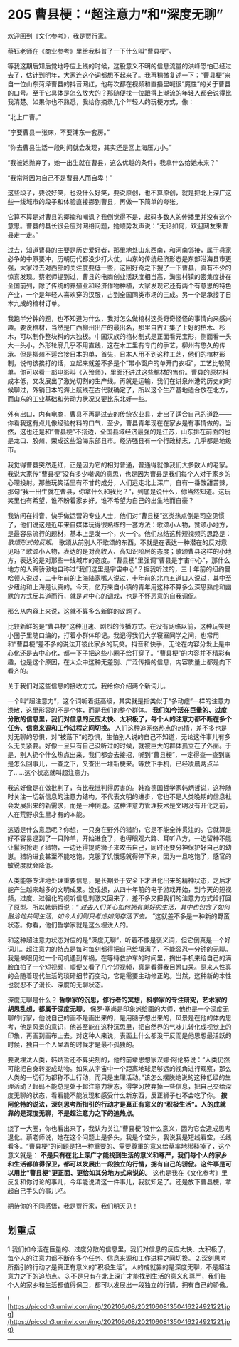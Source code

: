 # 205 曹县梗：“超注意力”和“深度无聊”

欢迎回到《文化参考》，我是贾行家。

蔡钰老师在《商业参考》里给我科普了一下什么叫“曹县梗”。

等我这期后知后觉地呼应上线的时候，这股意义不明的信息流量的洪峰恐怕已经过去了，估计到明年，大家连这个词都想不起来了。我再稍微复述一下：“曹县梗”来自一位山东菏泽曹县的抖音网红，他每次都在视频和直播里喊很“魔性”的关于曹县的口号。至于它具体是怎么放大的？那随便找一位跟得上潮流的年轻人都会说得比我清楚。如果你也不熟悉，我给你摘录几个年轻人的玩梗方式，像：

“北上广曹。”

“宁要曹县一张床，不要浦东一套房。”

“你去曹县生活一段时间就会发现，其实还是回上海压力小。”

“我被她抛弃了，她一出生就在曹县，这么优越的条件，我拿什么给她未来？”

“我常常因为自己不是曹县人而自卑！”

这些段子，要说好笑，也没什么好笑，要说原创，也不算原创，就是把北上深广这些一线城市的段子和体验直接挪到曹县，再做一下简单的夸张。

它算不算是对曹县的揶揄和嘲讽？我倒觉得不是，起码多数人的传播里并没有这个意思。曹县的县长很会应对网络问题，她顺势发声说：“无论如何，欢迎网友来曹县走一走。”

过去，知道曹县的主要是历史爱好者，那里地处山东西南，和河南邻接，属于兵家必争的中原要冲，历朝历代都没少打大仗。山东的传统经济形态是东部沿海县市更强，大家过去对西部的关注度要低一些，这回好奇之下搜了一下曹县，真有不少的惊喜发现。蔡老师提到过，曹县的电商创业活跃度相当高，淘宝村镇的密集度排在全国前列，除了传统的养殖业和经济作物种植，大家发现它还有两个有意思的特色产业，一个是年轻人喜欢穿的汉服，占到全国同类市场的三成。另一个是承接了日本九成的棺材订单。

我跑半分钟的题，也不知道为什么，我对怎么做棺材这类奇奇怪怪的事情向来感兴趣。要说棺材，当然是广西柳州出产的最出名，那里自古汇集了上好的柏木、杉木，可以制作整块料的大独板。中国汉族的棺材制式是正面看元宝形，侧面看一头大一头小，外形轮廓几乎不用直线，这在木工里有专门的手艺，柳州有悠久的传承。但是柳州不适合接日本的单，首先，日本人用不到这种工艺，他们的棺材形制，说句该挨打的话，立起来就差不多是个“带小窗户的单开门衣柜”，工艺比较简单。你可以看一部电影叫《入殓师》，里面还讲过这些棺材的售价。曹县的原材料成本低，又发展出了激光切割的生产线。再就是运输，我们在讲泉州港的历史的时候聊过，外销日本的海上航线在古代就确定了，所以这个生产基地适合放在北方，而山东的工业基础和劳动力状况又要比东北好一些。

外有出口，内有电商，曹县不再是过去的传统农业县，走出了适合自己的道路——你看我这有点儿像经验材料的口气，至少，曹县青年现在在家乡是有事情做的。当然，这也还是和“曹县梗”不搭边，全国县域经济最强的是江苏，山东排在前面的也是龙口、胶州、荣成这些沿海东部县市。经济强县有一个行政标志，几乎都是地级市。

我觉得曹县突然走红，正是因为它的相对普通，普通得就像我们大多数人的老家。我说大家传“曹县梗”没有多少嘲讽的意思，也是因为曹县是我们每个人对于家乡的心理投射。那些玩笑话里有不甘的成分，人们远走北上深广，自有一番酸甜苦辣，那句“我一出生就在曹县，你拿什么和我比？”，到底是说什么，你当然知道。这玩笑里也有希望，谁不盼着家乡好，谁不希望为自己的出生地而自豪？

我访问在抖音、快手做运营的专业人士，他们对“曹县梗”这类热点倒是司空见惯了，他们说这是近年来自媒体玩得很熟练的一套方法：歌颂小人物，赞颂小地方，是最容易流行的题材，基本上是发一个，火一个。他们总结这种短视频的思路是： *歌颂形式的反叛。* 歌颂从前别人不歌颂的东西，不就是在表达一种潜在的反对意见吗？歌颂小人物，表达的是对高收入、高知识阶层的态度；歌颂曹县这样的小地方，表达的是对那些一线城市的态度。“曹县梗”里强调“曹县是宇宙中心”，那什么地方的人真骄傲地自称过“我们这里是宇宙中心”？据我听过的，三十年前的纽约曼哈顿人说过，二十年前的上海陆家嘴人说过，十年前的北京五道口人说过，其中至少纽约和上海是认真的。今天，亿万来自小镇的青年用这种不算多么深思熟虑和幽默的方式反其道而行，就是对中心的调戏，也是不怀恶意的自我调侃。

那么从内容上来说，这就不算多么新鲜的议题了。

比较新鲜的是“曹县梗”这种迅速、剧烈的传播方式。在没有网络以前，这种玩笑是小圈子里随口编的，打着小群体印记。我记得我们大学寝室同学之间，也常用和“曹县梗”差不多的说法开彼此家乡的玩笑。抖音和快手，无论在内容分发上是中心化还是去中心化，都一下子把这些小圈子给打穿了。“曹县梗”的内容并不精彩有趣，也是这个原因，在大众中这种无差别、广泛传播的信息，内容质量上都是向下看齐的。

关于我们对这些信息的接收方式，我给你介绍两个新词儿。

一个叫“超注意力”，这个词听着挺高级，其实就是指类似于“多动症”一样的注意力涣散，这里形容的不是个体，而是我们的整个群体。 **我们如今活在巨量的、过度分散的信息里，我们对信息的反应太快、太积极了，每个人的注意力都不断在多个任务、信息来源和工作进程之间切换。** 人们这种追网络热点的热情，差不多也是对无聊的恐惧，对“被落下”的恐惧，生怕别人说的自己不知道，无论这件事儿有多么无关紧要。好像一旦只有自己没听过的时候，就被巨大的群体孤立在了外面。于是，别人扔个什么热点出来，我们都会去接招，听到“曹县梗”，一定得查一查到底是怎么回事儿，一查之下，又查出一堆新梗来。等放下手机，已经凌晨两点半了……这个状态就叫超注意力。

我这好像是在做批判了，有比我批判得厉害的。韩裔德国哲学家韩炳哲说，这种随时关注一切新信息的注意力结构，不代表文明的进步，它也不是人类晚期的信息社会发展出来的新需求，而是一种倒退。这种注意力管理技术是文明没有开化之前，人在荒野求生里才有的本能。

这话是什么意思呢？你想，一只身在野外的猎豹，它是不能全神贯注的。它就算是好不容易逮到了一只羚羊，开始进食了，也得眼观六路、耳听八方，一边留神不能让鬣狗抢走了猎物，一边还得提防狮子来攻击自己，同时还要分神保护好自己的幼崽。猎豹进食甚至不能吃饱，克服了饥饿感就得停下来，因为一旦吃饱了，感官的敏锐度就会降低。

人类能够专注地处理重要信息，是长期处于安全下才进化出来的精神状态，之后才能产生越来越多的文明成果。没成想，从四十年前的电子游戏开始，到今天的短视频，过度、过强化的视听信息刺激又回来了，差不多又把我们的注意力方式给打回了原型。所以韩炳哲说：“ *过去人们关心如何拥有美好的生活，其中也包含了如何融洽地共同生活，如今人们则只考虑如何存活下去。* ”这就差不多是一种新的野蛮状态。你看，他们哲学家就是这么埋汰人的。

和这种超注意力状态对应的是“深度无聊”，听着不像是褒义词，但它倒真是一个好词儿。超注意力的特点是每时每刻都得把自己给填满了，不能容忍一分钟的无聊。我是亲眼见过一个司机遇到车祸，在等待救护车的时间里，掏出手机来给自己的满脸血拍了一个短视频，顺便又看了几个短视频，真是看得我目瞪口呆。原来人性真的会随着现代生活的琐碎细节而变动，它是需要主动修正的。当然，这种新的本性也就忍不了漫长、深度的无聊状态。

深度无聊是什么？ **哲学家的沉思，修行者的冥想，科学家的专注研究，艺术家的胡思乱想，都属于深度无聊。** 保罗·塞尚是印象派绘画的大师，他也是一个深度无聊的行家，他说自己的画不是画出来的，是用脑子想出来的，风景是在他的体内思考，他是风景的意识，他甚至能在这种沉思里，把自然界的气味儿转化成视觉上的印象，再画到画布上去。对这种人来说，表面上什么都没干反而是他思想最活跃的时候，独自一个人呆着的时候才是最不孤独的。

要说埋汰人类，韩炳哲还不算尖刻的，他的前辈思想家汉娜·阿伦特说：“人类仍然可能把自身转变成动物。如果从宇宙中一个距离地球足够远的视角进行观察，那么人类的一切行为都称不上行动，而只是生理活动。”该怎么摆脱她说的这种低级的生理活动？起码不能总是处于超注意力状态，得学习放弃掉一些信息，把自己交给深度无聊的状态，看看能不能发现和感受什么新东西，反正狮子也不会吃了你。 **按阿伦特的说法，深刻思考所指引的行动才是真正有意义的“积极生活”。人的成就靠的是深度无聊，不是超注意力之下的追热点。**

绕了一大圈，你也看出来了，我认为关注“曹县梗”没什么意义，因为它会造成思考退化。蔡老师说，她在这个问题上是多头，我是个空头，我说我是短线看空，长线看多。“曹县梗”的问题是把一种重要的、需要尊重的意义给草率地稀释掉了，这个意义就是： **不是只有在北上深广才能找到生活的意义和尊严，我们每个人的家乡和生活都值得保卫，都可以发展出一段独立的行情，拥有自己的骄傲。这件事是可以用比“曹县梗”更正面、更恰如其分地方式来说的。** 这也是我在《文化参考》里反复和你讨论的事儿，今年能说清这一件事儿，我就知足了。还是放下曹县梗，拿起自己手头的事儿吧。

期待你的不同感悟，我是贾行家，我们明天见！

## 划重点

1.我们如今活在巨量的、过度分散的信息里，我们对信息的反应太快、太积极了，每个人的注意力都不断在多个任务、信息来源和工作进程之间切换。
2.深刻思考所指引的行动才是真正有意义的“积极生活”。人的成就靠的是深度无聊，不是超注意力之下的追热点。
3.不是只有在北上深广才能找到生活的意义和尊严，我们每个人的家乡和生活都值得保卫，都可以发展出一段独立的行情，拥有自己的骄傲。

![https://piccdn3.umiwi.com/img/202106/08/202106081350416224921221.jpg](https://piccdn3.umiwi.com/img/202106/08/202106081350416224921221.jpg)

---
